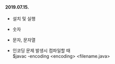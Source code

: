#### 2019.07.15.
* 설치 및 실행
* 숫자
* 문자, 문자열

* 인코딩 문제 발생시 컴파일할 때    
	$javac -encoding \<encoding\> <filename.java>